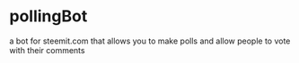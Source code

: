 # pollingBot
a bot for steemit.com that allows you to make polls and allow people to vote with their comments
